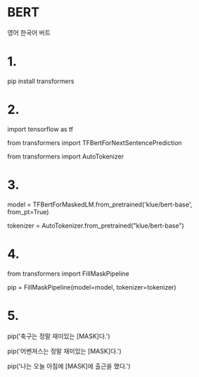 # BERT
영어 한국어 버트

# 1. 
pip install transformers


# 2.
import tensorflow as tf

from transformers import TFBertForNextSentencePrediction

from transformers import AutoTokenizer

# 3.

model = TFBertForMaskedLM.from_pretrained('klue/bert-base', from_pt=True)

tokenizer = AutoTokenizer.from_pretrained("klue/bert-base")


# 4.

from transformers import FillMaskPipeline

pip = FillMaskPipeline(model=model, tokenizer=tokenizer)

# 5.
pip('축구는 정말 재미있는 [MASK]다.')

pip('어벤져스는 정말 재미있는 [MASK]다.')

pip('나는 오늘 아침에 [MASK]에 출근을 했다.')
